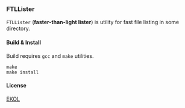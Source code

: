 ### FTLLister

`FTLLister` (__faster-than-light lister__) is utility for fast file listing in some directory.

#### Build & Install

Build requires `gcc` and `make` utilities.

````
make
make install
````

#### License

[EKOL](https://essentialkaos.com/ekol)
